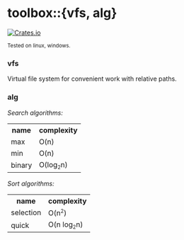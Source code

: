 # toolbox::{vfs, alg}

[![Crates.io](https://img.shields.io/crates/l/toolbox.svg)](https://github.com/torkve/shotwellvfs/blob/master/LICENSE)

<small>Tested on linux, windows.</small>

### vfs
Virtual file system for convenient work with relative paths.

### alg
*Search algorithms:*
<table>
<tr><th>name</th><th>complexity</th></tr>
<tr><td>max</td> <td>O(n)</td></tr>
<tr><td>min</td> <td>O(n)</td></tr>
<tr><td>binary</td> <td>O(log<sub><small>2</small></sub>n)</td></tr>
</table>

*Sort algorithms:*
<table>
<tr><th>name</th><th>complexity</th></tr>
<tr><td>selection</td> <td>O(n<sup><small>2</small></sup>)</td></tr>
<tr><td>quick</td> <td>O(n log<sub><small>2</small></sub>n)</td></tr>
</table>
